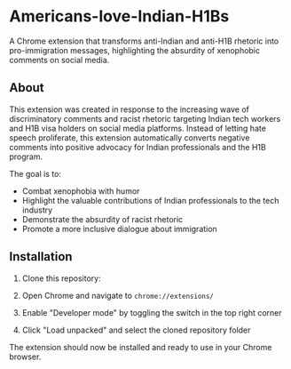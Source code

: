 # Americans-love-Indian-H1Bs

A Chrome extension that transforms anti-Indian and anti-H1B rhetoric into pro-immigration messages, highlighting the absurdity of xenophobic comments on social media.

## About

This extension was created in response to the increasing wave of discriminatory comments and racist rhetoric targeting Indian tech workers and H1B visa holders on social media platforms. Instead of letting hate speech proliferate, this extension automatically converts negative comments into positive advocacy for Indian professionals and the H1B program.

The goal is to:
- Combat xenophobia with humor
- Highlight the valuable contributions of Indian professionals to the tech industry
- Demonstrate the absurdity of racist rhetoric
- Promote a more inclusive dialogue about immigration

## Installation

1. Clone this repository:


2. Open Chrome and navigate to `chrome://extensions/`

3. Enable "Developer mode" by toggling the switch in the top right corner

4. Click "Load unpacked" and select the cloned repository folder

The extension should now be installed and ready to use in your Chrome browser.